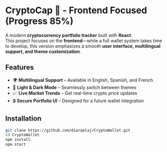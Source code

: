 # CryptoCap 🚀 - Frontend Focused (Progress 85%)

A modern **cryptocurrency portfolio tracker** built with **React**.  
This project focuses on the **frontend**—while a full wallet system takes time to develop, this version emphasizes a smooth **user interface, multilingual support, and theme customization**.

## Features
- 🌍 **Multilingual Support** – Available in English, Spanish, and French  
- 🎨 **Light & Dark Mode** – Seamlessly switch between themes  
- 📈 **Live Market Trends** – Get real-time crypto price updates  
- 🔒 **Secure Portfolio UI** – Designed for a future wallet integration  

## Installation
```sh
git clone https://github.com/diarqelaj/CryptoWallet.git
cd CryptoWallet
npm install
npm start
